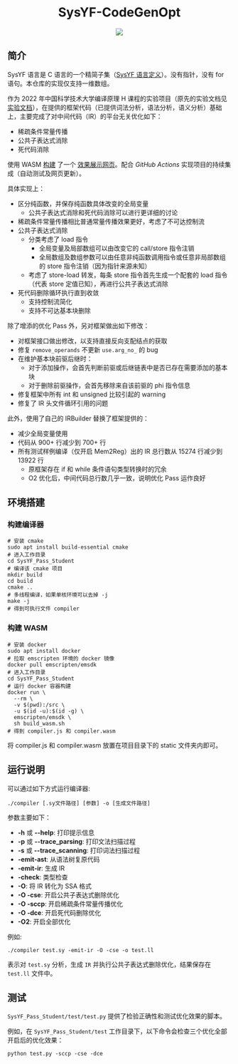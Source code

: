 <div align="center">
  
# SysYF-CodeGenOpt

</div>

<p align="center">

  <a href="https://github.com/liuly0322/sysyf_compiler_codegen_opt/actions/workflows/CI.yml">
    <img src="https://github.com/liuly0322/sysyf_compiler_codegen_opt/actions/workflows/CI.yml/badge.svg">
  </a>

</p>

## 简介

SysYF 语言是 C 语言的一个精简子集（[SysYF 语言定义](SysYF语言定义.pdf)）。没有指针，没有 for 语句。本仓库的实现仅支持一维数组。

作为 2022 年中国科学技术大学编译原理 H 课程的实验项目（原先的实验文档见 [实验文档](./doc.md)），在提供的框架代码（已提供词法分析，语法分析，语义分析）基础上，主要完成了对中间代码（IR）的平台无关优化如下：

- 稀疏条件常量传播
- 公共子表达式消除
- 死代码消除

使用 WASM [构建](#构建-WASM) 了一个 [效果展示网页](https://liuly.moe/sysyf_compiler_codegen_opt/)。配合 _GitHub Actions_ 实现项目的持续集成（自动测试及网页更新）。

具体实现上：

- 区分纯函数，并保存纯函数具体改变的全局变量
  - 公共子表达式消除和死代码消除可以进行更详细的讨论
- 稀疏条件常量传播相比普通常量传播效果更好，考虑了不可达控制流
- 公共子表达式消除
  - 分类考虑了 load 指令
    - 全局变量及局部数组可以由改变它的 call/store 指令注销
    - 全局数组及数组参数可以由任意非纯函数调用指令或任意非局部数组的 store 指令注销（因为指针来源未知）
  - 考虑了 store-load 转发，每条 store 指令首先生成一个配套的 load 指令（代表 store 定值已知），再进行公共子表达式消除
- 死代码删除循环执行直到收敛
  - 支持控制流简化
  - 支持不可达基本块删除

除了增添的优化 Pass 外，另对框架做出如下修改：

- 对框架接口做出修改，以支持直接反向支配结点的获取
- 修复 `remove_operands` 不更新 `use.arg_no_` 的 bug
- 在维护基本块前驱后继时：
  - 对于添加操作，会首先判断前驱或后继链表中是否已存在需要添加的基本块
  - 对于删除前驱操作，会首先移除来自该前驱的 phi 指令信息
- 修复框架中所有 int 和 unsigned 比较引起的 warning
- 修复了 IR 头文件循环引用的问题

此外，使用了自己的 IRBuilder 替换了框架提供的：

- 减少全局变量使用
- 代码从 900+ 行减少到 700+ 行
- 所有测试样例编译（仅开启 Mem2Reg）出的 IR 总行数从 15274 行减少到 13922 行
  - 原框架存在 if 和 while 条件语句类型转换时的冗余
  - O2 优化后，中间代码总行数几乎一致，说明优化 Pass 运作良好

## 环境搭建

### 构建编译器

```shell
# 安装 cmake
sudo apt install build-essential cmake
# 进入工作目录
cd SysYF_Pass_Student
# 编译该 cmake 项目
mkdir build
cd build
cmake ..
# 多线程编译，如果单核环境可以去掉 -j
make -j
# 得到可执行文件 compiler
```

### 构建 WASM

```shell
# 安装 docker
sudo apt install docker
# 拉取 emscripten 环境的 docker 镜像
docker pull emscripten/emsdk
# 进入工作目录
cd SysYF_Pass_Student
# 运行 docker 容器构建
docker run \
  --rm \
  -v $(pwd):/src \
  -u $(id -u):$(id -g) \
  emscripten/emsdk \
  sh build_wasm.sh
# 得到 compiler.js 和 compiler.wasm
```

将 compiler.js 和 compiler.wasm 放置在项目目录下的 static 文件夹内即可。

## 运行说明

可以通过如下方式运行编译器:

```
./compiler [.sy文件路径] [参数] -o [生成文件路径]
```

参数主要如下：

- **-h** 或 **--help**: 打印提示信息
- **-p** 或 **--trace_parsing**: 打印文法扫描过程
- **-s** 或 **--trace_scanning**: 打印词法扫描过程
- **-emit-ast**: 从语法树复原代码
- **-emit-ir**: 生成 IR
- **-check**: 类型检查
- **-O**: 将 IR 转化为 SSA 格式
- **-O -cse**: 开启公共子表达式删除优化
- **-O -sccp**: 开启稀疏条件常量传播优化
- **-O -dce**: 开启死代码删除优化
- **-O2**: 开启全部优化

例如:

```
./compiler test.sy -emit-ir -O -cse -o test.ll
```

表示对 `test.sy` 分析，生成 `IR` 并执行公共子表达式删除优化，结果保存在 `test.ll` 文件中。

## 测试

`SysYF_Pass_Student/test/test.py` 提供了检验正确性和测试优化效果的脚本。

例如，在 `SysYF_Pass_Student/test` 工作目录下，以下命令会检查三个优化全部开启后的优化效果：

`python test.py -sccp -cse -dce`
